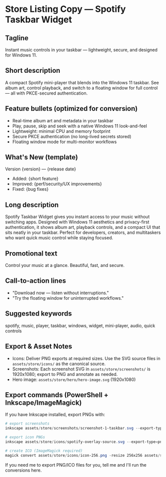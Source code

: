 # Store Listing Copy — Spotify Taskbar Widget

## Tagline
Instant music controls in your taskbar — lightweight, secure, and designed for Windows 11.

## Short description
A compact Spotify mini-player that blends into the Windows 11 taskbar. See album art, control playback, and switch to a floating window for full control — all with PKCE-secured authentication.

## Feature bullets (optimized for conversion)
- Real-time album art and metadata in your taskbar
- Play, pause, skip and seek with a native Windows 11 look-and-feel
- Lightweight: minimal CPU and memory footprint
- Secure PKCE authentication (no long-lived secrets stored)
- Floating window mode for multi-monitor workflows

## What's New (template)
Version {version} — {release date}
- Added: {short feature}
- Improved: {perf/security/UX improvements}
- Fixed: {bug fixes}

## Long description
Spotify Taskbar Widget gives you instant access to your music without switching apps. Designed with Windows 11 aesthetics and privacy-first authentication, it shows album art, playback controls, and a compact UI that sits neatly in your taskbar. Perfect for developers, creators, and multitaskers who want quick music control while staying focused.

## Promotional text
Control your music at a glance. Beautiful, fast, and secure.

## Call-to-action lines
- "Download now — listen without interruptions."
- "Try the floating window for uninterrupted workflows."

## Suggested keywords
spotify, music, player, taskbar, windows, widget, mini-player, audio, quick controls

## Export & Asset Notes
- Icons: Deliver PNG exports at required sizes. Use the SVG source files in `assets/store/icons/` as the canonical source.
- Screenshots: Each screenshot SVG in `assets/store/screenshots/` is 1920x1080; export to PNG and annotate as needed.
- Hero image: `assets/store/hero/hero-image.svg` (1920x1080)

## Export commands (PowerShell + Inkscape/ImageMagick)
If you have Inkscape installed, export PNGs with:

```powershell
# export screenshots
inkscape assets/store/screenshots/screenshot-1-taskbar.svg --export-type=png --export-filename=assets/store/screenshots/screenshot-1-taskbar.png --export-width=1920 --export-height=1080

# export icon PNGs
inkscape assets/store/icons/spotify-overlay-source.svg --export-type=png --export-filename=assets/store/icons/icon-256.png --export-width=256 --export-height=256

# create ICO (ImageMagick required)
magick convert assets/store/icons/icon-256.png -resize 256x256 assets/store/icons/spotify-widget.ico
```

If you need me to export PNG/ICO files for you, tell me and I'll run the conversions here.
